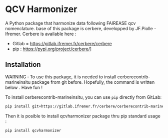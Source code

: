 # QCV Harmonizer

A Python package that harmonize data following FAIREASE qcv nomenclature.
base of this package is cerbere, developped by JF.Piolle - Ifremer. 
Cerbere is available here : 
* Gitlab = https://gitlab.ifremer.fr/cerbere/cerbere 
* pip : https://pypi.org/project/cerbere/]
## Installation
WARNING : To use this package, it is needed to install cerberecontrib-marineinsitu package from git before. 
Hopefully, the command is written below .
Have fun !

To install cerberecontrib-marineinsitu, you can use `pip` directly from GitLab:

```bash
pip install git+https://gitlab.ifremer.fr/cerbere/cerberecontrib-marineinsitu.git@dev_cweber
```

Then it is posible to install qcvharmonizer package thru pip standard usage : 
```bash
pip install qcvharmonizer
``` 